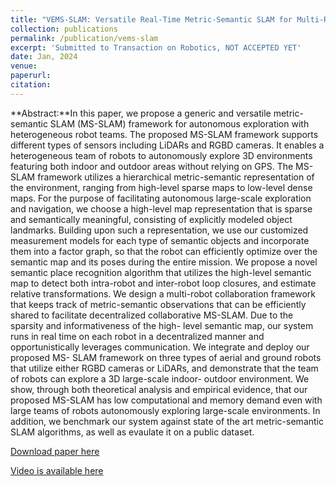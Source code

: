 ```yaml
---
title: "VEMS-SLAM: Versatile Real-Time Metric-Semantic SLAM for Multi-Robot Navigation and Exploration"
collection: publications
permalink: /publication/vems-slam
excerpt: 'Submitted to Transaction on Robotics, NOT ACCEPTED YET'
date: Jan, 2024
venue: 
paperurl: 
citation: 
---
```

**Abstract:**In this paper, we propose a generic and versatile metric-semantic SLAM (MS-SLAM) framework for autonomous exploration with heterogeneous robot teams. The proposed MS-SLAM framework supports different types of sensors including LiDARs and RGBD cameras. It enables a heterogeneous team of robots to autonomously explore 3D environments featuring both indoor and outdoor areas without relying on GPS. The MS-SLAM framework utilizes a hierarchical metric-semantic representation of the environment, ranging from high-level sparse maps to low-level dense maps. For the purpose of facilitating autonomous large-scale exploration and navigation, we choose a high-level map representation that is sparse and semantically
meaningful, consisting of explicitly modeled object landmarks.
Building upon such a representation, we use our customized
measurement models for each type of semantic objects and
incorporate them into a factor graph, so that the robot can
efficiently optimize over the semantic map and its poses during
the entire mission. We propose a novel semantic place recognition
algorithm that utilizes the high-level semantic map to detect
both intra-robot and inter-robot loop closures, and estimate
relative transformations. We design a multi-robot collaboration
framework that keeps track of metric-semantic observations that
can be efficiently shared to facilitate decentralized collaborative
MS-SLAM. Due to the sparsity and informativeness of the high-
level semantic map, our system runs in real time on each
robot in a decentralized manner and opportunistically leverages
communication. We integrate and deploy our proposed MS-
SLAM framework on three types of aerial and ground robots
that utilize either RGBD cameras or LiDARs, and demonstrate
that the team of robots can explore a 3D large-scale indoor-
outdoor environment. We show, through both theoretical analysis
and empirical evidence, that our proposed MS-SLAM has low
computational and memory demand even with large teams
of robots autonomously exploring large-scale environments. In
addition, we benchmark our system against state of the art
metric-semantic SLAM algorithms, as well as evaulate it on a
public dataset.

[Download paper here]()

[Video is available here]()
